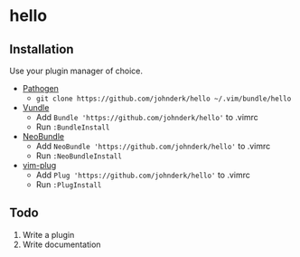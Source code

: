 # hello

## Installation

Use your plugin manager of choice.

- [Pathogen](https://github.com/tpope/vim-pathogen)
  - `git clone https://github.com/johnderk/hello ~/.vim/bundle/hello`
- [Vundle](https://github.com/gmarik/vundle)
  - Add `Bundle 'https://github.com/johnderk/hello'` to .vimrc
  - Run `:BundleInstall`
- [NeoBundle](https://github.com/Shougo/neobundle.vim)
  - Add `NeoBundle 'https://github.com/johnderk/hello'` to .vimrc
  - Run `:NeoBundleInstall`
- [vim-plug](https://github.com/junegunn/vim-plug)
  - Add `Plug 'https://github.com/johnderk/hello'` to .vimrc
  - Run `:PlugInstall`

## Todo

1. Write a plugin
2. Write documentation
